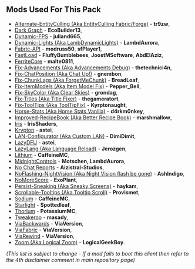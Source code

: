 ## Mods Used For This Pack

- [Alternate-EntityCulling (Aka EntityCulling Fabric/Forge)](https://modrinth.com/mod/entityculling) - **tr9zw**,
- [Dark Graph](https://modrinth.com/mod/dark-graph) - **EcoBuilder13**,
- [Dynamic-FPS](https://modrinth.com/mod/dynamic-fps) - **juliand665**,
- [Dynamic-Lights (Aka LambDynamicLights)](https://modrinth.com/mod/lambdynamiclights) - **LambdAurora**,
- [Fabric-API](https://modrinth.com/mod/fabric-api) - **modruss50**, **sfPlayer1**,
- [FastLoad](https://modrinth.com/mod/fastload) - **FluffyBumblebees**, **JoostMSoftware**, **AbdElAziz**,
- [FerriteCore](https://modrinth.com/mod/ferrite-core) - **malte0811**,
- [Fix-Advancements (Aka Advancements Debug)](https://github.com/Technici4n/advancements-debug) - **thetechnici4n**,
- [Fix-ChatPosition (Aka Chat Up!)](https://github.com/gnembon/chat-up) - **gnembon**,
- [Fix-ChunkLags (Aka ForgetMeChunk)](https://modrinth.com/mod/forgetmechunk) - **BreadLoaf**,
- [Fix-ItemModels (Aka Item Model Fix)](https://www.curseforge.com/minecraft/mc-mods/item-model-fix) - **Pepper_Bell**,
- [Fix-SkyColor (Aka Clear Skies)](https://github.com/grondag/clear-skies) - **grondag**,
- [Fix-Titles (Aka Title Fixer)](https://modrinth.com/mod/title-fixer) - **thegameratort**,
- [Fix-ToolTips (Aka ToolTipFix)](https://github.com/PepperCode1/Item-Model-Fix) - **Kyrptonaught**,
- [Horse-Stats (Aka Horse Stats Vanilla)](https://modrinth.com/mod/horsestatsvanilla) - **d4rkm0nkey**,
- [Improved-RecipeBook (Aka Better Recipe Book)](https://modrinth.com/mod/brb) - **marshmallow**,
- [Iris](https://github.com/IrisShaders/Iris/tree/1.18.2) - **IrisShaders**,
- [Krypton](https://modrinth.com/mod/krypton) - **astei**,
- [LAN-Configurator (Aka Custom LAN)](https://modrinth.com/mod/custom-lan) - **DimiDimit**,
- [LazyDFU](https://modrinth.com/mod/lazydfu) - **astei**,
- [LazyLang (Aka Language Reload)](https://modrinth.com/mod/language-reload) - **Jerozgen**,
- [Lithium](https://github.com/CaffeineMC/lithium-fabric/tree/1.18.x/dev) - **CaffeineMC**,
- [MidnightControls](https://modrinth.com/mod/midnightcontrols) - **Motschen, LambdAurora**,
- [No Chat Reports](https://github.com/Aizistral-Studios/No-Chat-Reports) - **Aizistral-Studios**,
- [NoFlashing-NightVision (Aka Night Vision flash be gone)](https://github.com/AshIndigo/NightVisionFlashBegone) - **AshIndigo**,
- [NoMoreScore](https://github.com/ExoPlant/NoMoreScore) - **ExoPlant**,
- [Persist-Sneaking (Aka Sneaky Screens)](https://github.com/haykam821/Sneaky-Screens) - **haykam**,
- [Scrollable-Tooltips (Aka Tooltip Scroll)](https://modrinth.com/mod/tooltip-scroll) - **Provismet**,
- [Sodium](https://github.com/CaffeineMC/sodium-fabric/tree/1.19.x/dev) - **CaffeineMC**,
- [Starlight](https://github.com/Spottedleaf/Starlight) - **Spottedleaf**,
- [Thorium](https://github.com/PotassiumMC/thorium) - **PotassiumMC**,
- [Tweakeroo](https://github.com/maruohon/tweakeroo) - **masady**,
- [ViaBackwards](https://github.com/ViaVersion/ViaBackwards) - **ViaVersion**,
- [ViaFabric](https://github.com/ViaVersion/ViaFabric) - **ViaVersion**,
- [ViaRewind](https://github.com/ViaVersion/ViaRewind) - **ViaVersion**,
- [Zoom (Aka Logical Zoom)](https://github.com/LogicalGeekBoy/logical_zoom) - **LogicalGeekBoy**.

*(This list is subject to change - If a mod fails to boot this client then refer to the 4th disclaimer comment in main repository page)*
